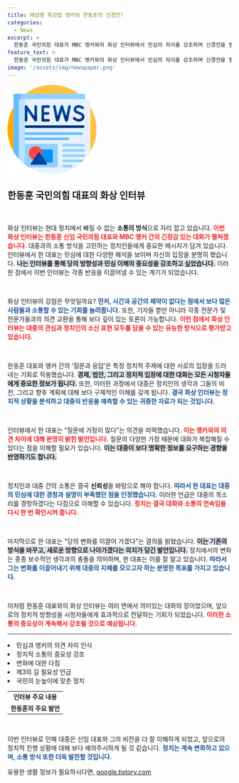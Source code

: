 ```yaml
---
title: 채상병 특검법 앵커와 한동훈의 신경전!
categories:
  - News
excerpt: >
  한동훈 국민의힘 대표가 MBC 앵커와의 화상 인터뷰에서 민심의 차이를 강조하며 신경전을 벌였다. 방송법과 쟁점 법안에 대한 질문에 가정이 많다며 반박한 한 대표의 발언이 화제가 되고 있다. 과연 그가 구상하는 제3의 길은 무엇일까?
feature_text: >
  한동훈 국민의힘 대표가 MBC 앵커와의 화상 인터뷰에서 민심의 차이를 강조하며 신경전을 벌였다. 방송법과 쟁점 법안에 대한 질문에 가정이 많다며 반박한 한 대표의 발언이 화제가 되고 있다. 과연 그가 구상하는 제3의 길은 무엇일까?
image: '/assets/img/newspaper.png'
---
```


<p><img src="/assets/img/newspaper.png" alt="kimp 속보" /></p>

<h2 data-ke-size="size26">한동훈 국민의힘 대표의 화상 인터뷰</h2>

<p data-ke-size="size16">&nbsp;</p>

<p>화상 인터뷰는 현대 정치에서 빠질 수 없는 <strong>소통의 방식</strong>으로 자리 잡고 있습니다. <b><span style="color: #ee2323;">이번 화상 인터뷰는 한동훈 신임 국민의힘 대표와 MBC 앵커 간의 긴장감 있는 대화가 펼쳐졌습니다.</span></b> 대중과의 소통 방식을 고민하는 정치인들에게 중요한 메시지가 담겨 있습니다. 인터뷰에서 한 대표는 민심에 대한 다양한 해석을 보이며 자신의 입장을 분명히 했습니다. <b><span style="background-color: #21538527;">나는 인터뷰를 통해 당의 방향성과 민심 이해의 중요성을 강조하고 싶었습니다.</span></b> 이러한 점에서 이번 인터뷰는 각종 반응을 이끌어낼 수 있는 계기가 되었습니다.</p>

<p data-ke-size="size16">&nbsp;</p>

<p>화상 인터뷰의 강점은 무엇일까요? <b><span style="color: #1a5490;">먼저, 시간과 공간의 제약이 없다는 점에서 보다 많은 사람들과 소통할 수 있는 기회를 늘려줍니다.</span></b> 또한, 기자들 뿐만 아니라 각종 전문가 및 전문가들과의 의견 교환을 통해 보다 깊이 있는 토론이 가능합니다. <b><span style="color: #ee2323;">이런 점에서 화상 인터뷰는 대중의 관심과 정치인의 소신 표현 모두를 담을 수 있는 유능한 방식으로 평가받고 있습니다.</span></b> </p>

<p data-ke-size="size16">&nbsp;</p>

<p>한동훈 대표와 앵커 간의 ‘질문과 응답’은 특정 정치적 주제에 대한 서로의 입장을 드러내는 기회로 작용했습니다. <b><span style="background-color: #21538527;">경제, 법안, 그리고 정치적 입장에 대한 대화는 모든 시청자들에게 중요한 정보가 됩니다.</span></b> 또한, 이러한 과정에서 대중은 정치인의 생각과 그들의 비전, 그리고 향후 계획에 대해 보다 구체적인 이해를 갖게 됩니다. <b><span style="color: #1a5490;">결국 화상 인터뷰는 정치적 상황을 분석하고 대중의 반응을 예측할 수 있는 귀중한 자료가 되는 것입니다.</span></b> </p>

<p data-ke-size="size16">&nbsp;</p>

<p>인터뷰에서 한 대표는 “질문에 가정이 많다”는 의견을 피력했습니다. <b><span style="color: #ee2323;">이는 앵커와의 의견 차이에 대해 분명히 밝힌 발언입니다.</span></b> 질문의 다양한 가정 때문에 대화가 복잡해질 수 있다는 점을 이해할 필요가 있습니다. <b><span style="background-color: #21538527;">이는 대중이 보다 명확한 정보를 요구하는 경향을 반영하기도 합니다.</span></b> </p>

<p data-ke-size="size16">&nbsp;</p>

<p>정치인과 대중 간의 소통은 결국 <strong>신뢰성</strong>을 바탕으로 해야 합니다. <b><span style="color: #1a5490;">따라서 한 대표는 대중의 민심에 대한 경청과 설명이 부족했던 점을 인정했습니다.</span></b> 이러한 언급은 대중의 목소리를 경청하겠다는 다짐으로 이해할 수 있습니다. <b><span style="color: #ee2323;">정치는 결국 대화와 소통의 연속임을 다시 한 번 확인시켜 줍니다.</span></b></p>

<p data-ke-size="size16">&nbsp;</p>

<p>마지막으로 한 대표는 "당의 변화를 이끌어 가겠다"는 결의를 밝혔습니다. <b><span style="background-color: #21538527;">이는 기존의 방식을 바꾸고, 새로운 방향으로 나아가겠다는 의지가 담긴 발언입니다.</span></b> 정치에서의 변화는 종종 보수적인 생각과의 충돌을 의미하며, 한 대표는 이를 잘 알고 있습니다. <b><span style="color: #1a5490;">따라서 그는 변화를 이끌어내기 위해 대중의 지혜를 모으고자 하는 분명한 목표를 가지고 있습니다.</span></b> </p>

<p data-ke-size="size16">&nbsp;</p>

<p>이처럼 한동훈 대표와의 화상 인터뷰는 여러 면에서 의미있는 대화의 장이었으며, 앞으로의 정치적 방향성을 시청자들에게 효과적으로 전달하는 기회가 되었습니다. <b><span style="color: #ee2323;">이러한 소통의 중요성이 계속해서 강조될 것으로 예상됩니다.</span></b> </p>

<hr>

<table>
<tr>
    <td style="text-align: center; height: 17px;"><b>인터뷰 주요 내용</b></td>
</tr>
<tr>
    <td style="text-align: center; height: 17px;"><b>한동훈의 주요 발언</b></td>
</tr>
<li>민심과 앵커의 의견 차이 인식</li>
<li>정치적 소통의 중요성 강조</li>
<li>변화에 대한 다짐</li>
<li>제3의 길 필요성 언급</li>
<li>국민의 눈높이에 맞춘 정치</li>
</table>

<p data-ke-size="size16">&nbsp;</p>

<p>이번 인터뷰로 인해 대중은 신임 대표와 그의 비전을 더 잘 이해하게 되었고, 앞으로의 정치적 진행 상황에 대해 보다 예의주시하게 될 것 같습니다. <b><span style="color: #1a5490;">정치는 계속 변화하고 있으며, 소통 방식 또한 더욱 발전할 것입니다.</span></b> </p>
유용한 생활 정보가 필요하시다면, <a href="https://qoogle.tistory.com" rel="dofollow">qoogle.tistory.com</a>


